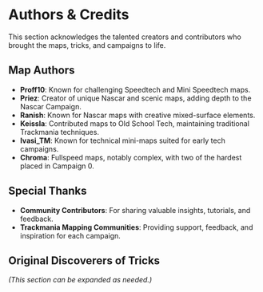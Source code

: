 # Authors & Credits

This section acknowledges the talented creators and contributors who brought the maps, tricks, and campaigns to life.

## Map Authors
- **Proff10**: Known for challenging Speedtech and Mini Speedtech maps.
- **Priez**: Creator of unique Nascar and scenic maps, adding depth to the Nascar Campaign.
- **Ranish**: Known for Nascar maps with creative mixed-surface elements.
- **Keissla**: Contributed maps to Old School Tech, maintaining traditional Trackmania techniques.
- **Ivasi_TM**: Known for technical mini-maps suited for early tech campaigns.
- **Chroma**: Fullspeed maps, notably complex, with two of the hardest placed in Campaign 0.

## Special Thanks
- **Community Contributors**: For sharing valuable insights, tutorials, and feedback.
- **Trackmania Mapping Communities**: Providing support, feedback, and inspiration for each campaign.

## Original Discoverers of Tricks
*(This section can be expanded as needed.)*